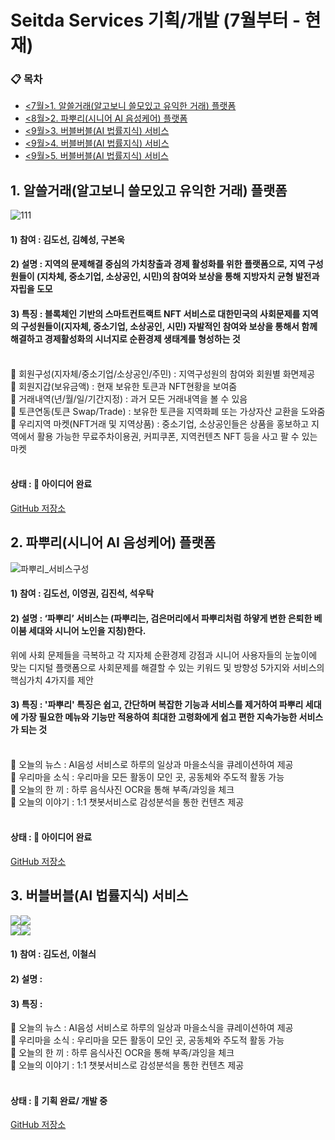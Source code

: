 # Seitda Services 기획/개발 (7월부터 - 현재)

### 📋 목차
<ul>
      <li><a href="#1"><7월>1. 알쓸거래(알고보니 쓸모있고 유익한 거래) 플랫폼</a></li>
      <li><a href="#2"><8월>2. 파뿌리(시니어 AI 음성케어) 플랫폼</a></li> 
      <li><a href="#3"><9월>3. 버블버블(AI 법률지식) 서비스</a></li> 
      <li><a href="#3"><9월>4. 버블버블(AI 법률지식) 서비스</a></li> 
      <li><a href="#3"><9월>5. 버블버블(AI 법률지식) 서비스</a></li> 
</ul>


## <div id="1">1. 알쓸거래(알고보니 쓸모있고 유익한 거래) 플랫폼</div>
![111](https://github.com/user-attachments/assets/bf9e4d6a-8bb0-47c9-8f89-89b75b3d3695)

#### 1) 참여 : 김도선, 김혜성, 구본욱
#### 2) 설명 : 지역의 문제해결 중심의 가치창출과 경제 활성화를 위한 플랫폼으로, 지역 구성원들이 (지차체, 중소기업, 소상공인, 시민)의 참여와 보상을 통해 지방자치 균형 발전과 자립을 도모<br>
#### 3) 특징 : 블록체인 기반의 스마트컨트랙트 NFT 서비스로 대한민국의 사회문제를 지역의 구성원들이(지자체, 중소기업, 소상공인, 시민) 자발적인 참여와 보상을 통해서 함께 해결하고 경제활성화의 시너지로 순환경제 생태계를 형성하는 것<br><br>

🌱 회원구성(지자체/중소기업/소상공인/주민) : 지역구성원의 참여와 회원별 화면제공<br>
🌱 회원지갑(보유금액) : 현재 보유한 토큰과 NFT현황을 보여줌<br>
🌱 거래내역(년/월/일/기간지정) : 과거 모든 거래내역을 볼 수 있음<br>
🌱 토큰연동(토큰 Swap/Trade) : 보유한 토큰을 지역화폐 또는 가상자산 교환을 도와줌<br>
🌱 우리지역 마켓(NFT거래 및 지역상품) : 중소기업, 소상공인들은 상품을 홍보하고 지역에서 활용 가능한 무료주차이용권, 커피쿠폰, 지역컨텐츠 NFT 등을 사고 팔 수 있는 마켓<br><br>
      
#### 상태 : 🚀 아이디어 완료<br>  
[GitHub 저장소](https://github.com/Seitda-community/)


## <div id="2">2. 파뿌리(시니어 AI 음성케어) 플랫폼</div>
![파뿌리_서비스구성](https://github.com/user-attachments/assets/4e3a9f0c-9df6-4dde-97e8-1734595e75e6)

#### 1) 참여 : 김도선, 이영권, 김진석, 석우탁
#### 2) 설명 : ‘파뿌리’ 서비스는 (파뿌리는, 검은머리에서 파뿌리처럼 하얗게 변한 은퇴한 베이붐 세대와 시니어 노인을 지칭)한다. <br>
위에 사회 문제들을 극복하고 각 지자체 순환경제 강점과 시니어 사용자들의 눈높이에 맞는 디지털 플랫폼으로 사회문제를 해결할 수 있는 키워드 및 방향성 5가지와 서비스의 핵심가치 4가지를 제안
#### 3) 특징 : '파뿌리' 특징은 쉽고, 간단하며 복잡한 기능과 서비스를 제거하여 파뿌리 세대에 가장 필요한 메뉴와 기능만 적용하여 최대한 고령화에게 쉽고 편한 지속가능한 서비스가 되는 것<br><br>

🌱 오늘의 뉴스 : AI음성 서비스로 하루의 일상과 마을소식을 큐레이션하여 제공<br>
🌱 우리마을 소식 : 우리마을 모든 활동이 모인 곳, 공동체와 주도적 활동 가능<br>
🌱 오늘의 한 끼 : 하루 음식사진 OCR을 통해 부족/과잉을 체크<br>
🌱 오늘의 이야기 : 1:1 챗봇서비스로 감성분석을 통한 컨텐츠 제공<br><br>  

#### 상태 : 🚀 아이디어 완료<br>  
[GitHub 저장소](https://github.com/Seitda-community/)

      

## 3. 버블버블(AI 법률지식) 서비스

<div style="display:flex;">
      <img src="https://github.com/user-attachments/assets/0fc89179-c666-437b-8b1d-5b535c168511">
      <img src="https://github.com/user-attachments/assets/0e65cd17-687a-4b46-b706-641910135533">
</div>
<div style="display:flex;">
      <img src="https://github.com/user-attachments/assets/8e9c8a38-9fde-4b4e-81a0-93aae22abfe4">
      <img src="https://github.com/user-attachments/assets/73245baf-1ec5-4b8c-b579-8d1d63b19cf3">
</div>

#### 1) 참여 : 김도선, 이철싀
#### 2) 설명 : 
#### 3) 특징 : 

🌱 오늘의 뉴스 : AI음성 서비스로 하루의 일상과 마을소식을 큐레이션하여 제공<br>
🌱 우리마을 소식 : 우리마을 모든 활동이 모인 곳, 공동체와 주도적 활동 가능<br>
🌱 오늘의 한 끼 : 하루 음식사진 OCR을 통해 부족/과잉을 체크<br>
🌱 오늘의 이야기 : 1:1 챗봇서비스로 감성분석을 통한 컨텐츠 제공<br><br>  
      
#### 상태 : 🚀 기획 완료/ 개발 중<br>  
[GitHub 저장소](https://github.com/Seitda-community/)

